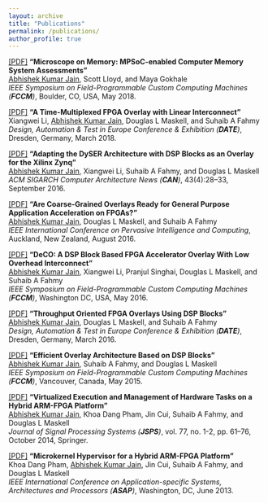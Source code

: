 ```yaml
---
layout: archive
title: "Publications"
permalink: /publications/
author_profile: true
---
```


[[PDF]](https://abhishekkumarjain.github.io/files/FCCM2018.pdf) <strong>“Microscope on Memory: MPSoC-enabled Computer Memory System Assessments”</strong><br> 
<u>Abhishek Kumar Jain</u>, Scott Lloyd, and Maya Gokhale <br> 
<em>IEEE Symposium on Field-Programmable Custom Computing Machines (<strong>FCCM</strong>)</em>, Boulder, CO, USA, May 2018. <br>

[[PDF]](https://abhishekkumarjain.github.io/files/DATE2018.pdf) <strong>“A Time-Multiplexed FPGA Overlay with Linear Interconnect”</strong><br> 
Xiangwei Li, <u>Abhishek Kumar Jain</u>, Douglas L Maskell, and Suhaib A Fahmy <br> 
<em>Design, Automation & Test in Europe Conference & Exhibition (<strong>DATE</strong>)</em>, Dresden, Germany, March 2018.<br>

[[PDF]](https://abhishekkumarjain.github.io/files/ACMCAN2015.pdf) <strong>“Adapting the DySER Architecture with DSP Blocks as an Overlay for the Xilinx Zynq”</strong><br> 
<u>Abhishek Kumar Jain</u>, Xiangwei Li, Suhaib A Fahmy, and Douglas L Maskell <br> 
<em>ACM SIGARCH Computer Architecture News (<strong>CAN</strong>)</em>, 43(4):28–33, September 2016.<br>

[[PDF]](https://abhishekkumarjain.github.io/files/PICOM2016.pdf) <strong>“Are Coarse-Grained Overlays Ready for General Purpose Application Acceleration on FPGAs?”</strong><br> 
 <u>Abhishek Kumar Jain</u>, Douglas L Maskell, and Suhaib A Fahmy <br> 
<em>IEEE International Conference on Pervasive Intelligence and Computing</em>, Auckland, New Zealand, August 2016.<br>

[[PDF]](https://abhishekkumarjain.github.io/files/FCCM2016.pdf) <strong>“DeCO: A DSP Block Based FPGA Accelerator Overlay With Low Overhead Interconnect”</strong><br> 
 <u>Abhishek Kumar Jain</u>, Xiangwei Li, Pranjul Singhai, Douglas L Maskell, and Suhaib A Fahmy <br> 
<em>IEEE Symposium on Field-Programmable Custom Computing Machines (<strong>FCCM</strong>)</em>, Washington DC, USA, May 2016. <br>

[[PDF]](https://abhishekkumarjain.github.io/files/DATE2016.pdf) <strong>“Throughput Oriented FPGA Overlays Using DSP Blocks”</strong><br> 
<u>Abhishek Kumar Jain</u>, Douglas L Maskell, and Suhaib A Fahmy <br> 
<em>Design, Automation & Test in Europe Conference & Exhibition (<strong>DATE</strong>)</em>, Dresden, Germany, March 2016.<br>

[[PDF]](https://abhishekkumarjain.github.io/files/FCCM2015.pdf) <strong>“Efficient Overlay Architecture Based on DSP Blocks”</strong><br> 
<u>Abhishek Kumar Jain</u>, Suhaib A Fahmy, and Douglas L Maskell <br> 
<em>IEEE Symposium on Field-Programmable Custom Computing Machines (<strong>FCCM</strong>)</em>, Vancouver, Canada, May 2015. <br>

[[PDF]](https://abhishekkumarjain.github.io/files/JSPS2014.pdf) <strong>“Virtualized Execution and Management of Hardware Tasks on a Hybrid ARM-FPGA Platform”</strong><br> 
<u>Abhishek Kumar Jain</u>, Khoa Dang Pham, Jin Cui, Suhaib A Fahmy, and Douglas L Maskell <br> 
<em>Journal of Signal Processing Systems (<strong>JSPS</strong>)</em>,  vol. 77, no. 1-2, pp. 61–76, October 2014, Springer. <br>

[[PDF]](https://abhishekkumarjain.github.io/files/ASAP2013.pdf) <strong>“Microkernel Hypervisor for a Hybrid ARM-FPGA Platform”</strong><br> 
 Khoa Dang Pham, <u>Abhishek Kumar Jain</u>, Jin Cui, Suhaib A Fahmy, and Douglas L Maskell <br> 
<em>IEEE International Conference on Application-specific Systems, Architectures and Processors (<strong>ASAP</strong>)</em>,  Washington, DC, June 2013. <br>


